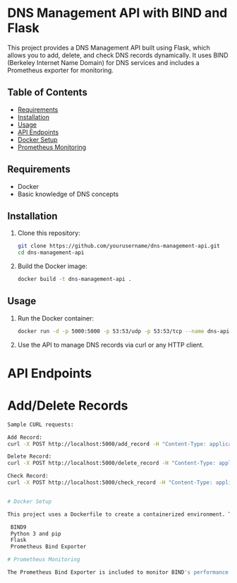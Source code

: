# DNS Management API with BIND and Flask

This project provides a DNS Management API built using Flask, which allows you to add, delete, and check DNS records dynamically. It uses BIND (Berkeley Internet Name Domain) for DNS services and includes a Prometheus exporter for monitoring.

## Table of Contents

- [Requirements](#requirements)
- [Installation](#installation)
- [Usage](#usage)
- [API Endpoints](#api-endpoints)
- [Docker Setup](#docker-setup)
- [Prometheus Monitoring](#prometheus-monitoring)

## Requirements

- Docker
- Basic knowledge of DNS concepts

## Installation

1. Clone this repository:
   ```bash
   git clone https://github.com/yourusername/dns-management-api.git
   cd dns-management-api

2. Build the Docker image:
   ```bash
   docker build -t dns-management-api .

## Usage

1. Run the Docker container:
   ```bash
   docker run -d -p 5000:5000 -p 53:53/udp -p 53:53/tcp --name dns-api dns-management-api
2. Use the API to manage DNS records via curl or any HTTP client.

# API Endpoints

# Add/Delete  Records
   ```bash
   Sample CURL requests:

   Add Record:
   curl -X POST http://localhost:5000/add_record -H "Content-Type: application/json" -d '{"domain": "test.com", "type": "A", "name": "test", "value": "192.168.1.10"}'

   Delete Record:
   curl -X POST http://localhost:5000/delete_record -H "Content-Type: application/json" -d '{"domain": "test.com", "name": "test"}'

   Check Record:
   curl -X POST http://localhost:5000/check_record -H "Content-Type: application/json" -d '{"domain": "test.com"}'


# Docker Setup

This project uses a Dockerfile to create a containerized environment. The base image is Ubuntu 24.04 LTS, and the following components are installed:

    BIND9
    Python 3 and pip
    Flask
    Prometheus Bind Exporter

# Prometheus Monitoring

The Prometheus Bind Exporter is included to monitor BIND's performance metrics, running on port 9119. Configure your Prometheus instance to scrape these metrics.
